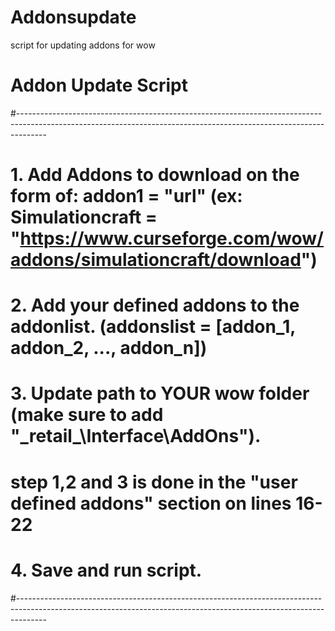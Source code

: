 # Addonsupdate
script for updating addons for wow
# Addon Update Script
#-------------------------------------------------------------------------------------------------------------------------------------------------------------------
# 1. Add Addons to download on the form of: addon1 = "url" (ex: Simulationcraft = "https://www.curseforge.com/wow/addons/simulationcraft/download")
# 2. Add your defined addons to the addonlist. (addonslist = [addon_1, addon_2, ..., addon_n])
# 3. Update path to YOUR wow folder (make sure to add "\_retail_\Interface\AddOns").
# step 1,2 and 3 is done in the "user defined addons" section on lines 16-22
# 4. Save and run script.
#-------------------------------------------------------------------------------------------------------------------------------------------------------------------
